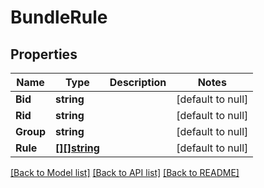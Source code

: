# BundleRule

## Properties
Name | Type | Description | Notes
------------ | ------------- | ------------- | -------------
**Bid** | **string** |  | [default to null]
**Rid** | **string** |  | [default to null]
**Group** | **string** |  | [default to null]
**Rule** | [**[][]string**](array.md) |  | [default to null]

[[Back to Model list]](../README.md#documentation-for-models) [[Back to API list]](../README.md#documentation-for-api-endpoints) [[Back to README]](../README.md)


